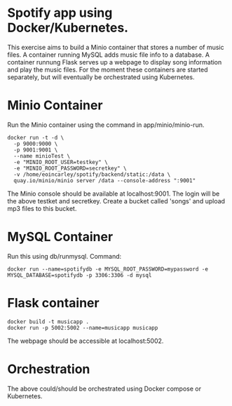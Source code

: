 # Spotify app using Docker/Kubernetes.

This exercise aims to build a Minio container that stores a number of music files. A container
running MySQL adds music file info to a database. A container runnung Flask serves up a webpage
to display song information and play the music files. For the moment these containers are started
separately, but will eventually be orchestrated using Kubernetes.

# Minio Container
Run the Minio container using the command in app/minio/minio-run. 

```
docker run -t -d \
  -p 9000:9000 \
  -p 9001:9001 \
  --name minioTest \
  -e "MINIO_ROOT_USER=testkey" \
  -e "MINIO_ROOT_PASSWORD=secretkey" \
  -v /home/eoincarley/spotify/backend/static:/data \
  quay.io/minio/minio server /data --console-address ":9001"
```

The Minio console should be available at localhost:9001. The login will be the above testket and secretkey. Create a bucket called 'songs' and upload mp3 files to this bucket.

# MySQL Container
Run this using db/runmysql. Command:

```
docker run --name=spotifydb -e MYSQL_ROOT_PASSWORD=mypassword -e MYSQL_DATABASE=spotifydb -p 3306:3306 -d mysql 
```

# Flask container
```
docker build -t musicapp .
docker run -p 5002:5002 --name=musicapp musicapp
```
The webpage should be accessible at localhost:5002. 

# Orchestration
The above could/should be orchestrated using Docker compose or Kubernetes.
